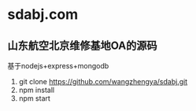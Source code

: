 # sdabj.com
## 山东航空北京维修基地OA的源码
基于nodejs+express+mongodb

1. git clone https://github.com/wangzhengya/sdabj.git
2. npm install
3. npm start
